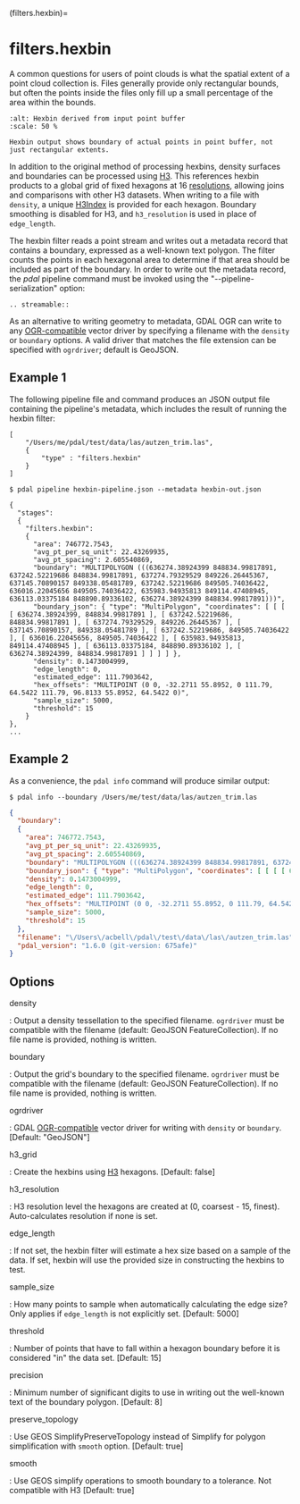 (filters.hexbin)=

# filters.hexbin

A common questions for users of point clouds is what the spatial extent of a
point cloud collection is. Files generally provide only rectangular bounds, but
often the points inside the files only fill up a small percentage of the area
within the bounds.

```{figure} filters.hexbin.img1.jpg
:alt: Hexbin derived from input point buffer
:scale: 50 %

Hexbin output shows boundary of actual points in point buffer, not
just rectangular extents.
```

In addition to the original method of processing hexbins, density surfaces and
boundaries can be processed using [H3]. This references hexbin products to a 
global grid of fixed hexagons at 16 [resolutions], allowing joins and comparisons
with other H3 datasets. When writing to a file with `density`, a unique [H3Index]
is provided for each hexagon. Boundary smoothing is disabled for H3, and
`h3_resolution` is used in place of `edge_length`.

The hexbin filter reads a point stream and writes out a metadata record that
contains a boundary, expressed as a well-known text polygon. The filter counts
the points in each hexagonal area to determine if that area should be included
as part of the boundary.  In
order to write out the metadata record, the *pdal* pipeline command must be
invoked using the "--pipeline-serialization" option:

```{eval-rst}
.. streamable::
```

As an alternative to writing geometry to metadata, GDAL OGR can write to
any [OGR-compatible] vector driver by specifying a filename with the `density` 
or `boundary` options. A valid driver that matches the file extension can be
specified with `ogrdriver`; default is GeoJSON.

## Example 1

The following pipeline file and command produces an JSON output file
containing the pipeline's metadata, which includes the result of running
the hexbin filter:

```
[
    "/Users/me/pdal/test/data/las/autzen_trim.las",
    {
        "type" : "filters.hexbin"
    }
]
```

```
$ pdal pipeline hexbin-pipeline.json --metadata hexbin-out.json
```

```none
{
  "stages":
  {
    "filters.hexbin":
    {
      "area": 746772.7543,
      "avg_pt_per_sq_unit": 22.43269935,
      "avg_pt_spacing": 2.605540869,
      "boundary": "MULTIPOLYGON (((636274.38924399 848834.99817891, 637242.52219686 848834.99817891, 637274.79329529 849226.26445367, 637145.70890157 849338.05481789, 637242.52219686 849505.74036422, 636016.22045656 849505.74036422, 635983.94935813 849114.47408945, 636113.03375184 848890.89336102, 636274.38924399 848834.99817891)))",
      "boundary_json": { "type": "MultiPolygon", "coordinates": [ [ [ [ 636274.38924399, 848834.99817891 ], [ 637242.52219686, 848834.99817891 ], [ 637274.79329529, 849226.26445367 ], [ 637145.70890157, 849338.05481789 ], [ 637242.52219686, 849505.74036422 ], [ 636016.22045656, 849505.74036422 ], [ 635983.94935813, 849114.47408945 ], [ 636113.03375184, 848890.89336102 ], [ 636274.38924399, 848834.99817891 ] ] ] ] },
      "density": 0.1473004999,
      "edge_length": 0,
      "estimated_edge": 111.7903642,
      "hex_offsets": "MULTIPOINT (0 0, -32.2711 55.8952, 0 111.79, 64.5422 111.79, 96.8133 55.8952, 64.5422 0)",
      "sample_size": 5000,
      "threshold": 15
    }
},
...
```

## Example 2

As a convenience, the `pdal info` command will produce similar output:

```
$ pdal info --boundary /Users/me/test/data/las/autzen_trim.las
```

```json
{
  "boundary":
  {
    "area": 746772.7543,
    "avg_pt_per_sq_unit": 22.43269935,
    "avg_pt_spacing": 2.605540869,
    "boundary": "MULTIPOLYGON (((636274.38924399 848834.99817891, 637242.52219686 848834.99817891, 637274.79329529 849226.26445367, 637145.70890157 849338.05481789, 637242.52219686 849505.74036422, 636016.22045656 849505.74036422, 635983.94935813 849114.47408945, 636113.03375184 848890.89336102, 636274.38924399 848834.99817891)))",
    "boundary_json": { "type": "MultiPolygon", "coordinates": [ [ [ [ 636274.38924399, 848834.99817891 ], [ 637242.52219686, 848834.99817891 ], [ 637274.79329529, 849226.26445367 ], [ 637145.70890157, 849338.05481789 ], [ 637242.52219686, 849505.74036422 ], [ 636016.22045656, 849505.74036422 ], [ 635983.94935813, 849114.47408945 ], [ 636113.03375184, 848890.89336102 ], [ 636274.38924399, 848834.99817891 ] ] ] ] },
    "density": 0.1473004999,
    "edge_length": 0,
    "estimated_edge": 111.7903642,
    "hex_offsets": "MULTIPOINT (0 0, -32.2711 55.8952, 0 111.79, 64.5422 111.79, 96.8133 55.8952, 64.5422 0)",
    "sample_size": 5000,
    "threshold": 15
  },
  "filename": "\/Users\/acbell\/pdal\/test\/data\/las\/autzen_trim.las",
  "pdal_version": "1.6.0 (git-version: 675afe)"
}
```

## Options

density

: Output a density tessellation to the specified filename. `ogrdriver` must be compatible with the filename 
  (default: GeoJSON FeatureCollection). If no file name is provided, nothing is written.

boundary

: Output the grid's boundary to the specified filename. `ogrdriver` must be compatible with the filename 
  (default: GeoJSON FeatureCollection). If no file name is provided, nothing is written.

ogrdriver

: GDAL [OGR-compatible] vector driver for writing with `density` or `boundary`. \[Default: "GeoJSON"\]

h3_grid

: Create the hexbins using [H3] hexagons. \[Default: false\]

h3_resolution

: H3 resolution level the hexagons are created at (0, coarsest - 15, finest). Auto-calculates
  resolution if none is set.

edge_length

: If not set, the hexbin filter will estimate a hex size based on a sample of
  the data. If set, hexbin will use the provided size in constructing the
  hexbins to test.

sample_size

: How many points to sample when automatically calculating the edge
  size? Only applies if `edge_length` is not explicitly set. \[Default: 5000\]

threshold

: Number of points that have to fall within a hexagon boundary before it
  is considered "in" the data set. \[Default: 15\]

precision

: Minimum number of significant digits to use in writing out the
  well-known text of the boundary polygon. \[Default: 8\]

preserve_topology

: Use GEOS SimplifyPreserveTopology instead of Simplify for polygon simplification with  `smooth` option. \[Default: true\]

smooth

: Use GEOS simplify operations to smooth boundary to a tolerance. Not compatible with H3 \[Default: true\]

```{include} filter_opts.md
```

[H3]: https://h3geo.org/
[resolutions]: https://h3geo.org/docs/core-library/restable
[H3Index]: https://h3geo.org/docs/library/index/cell
[OGR-compatible]: https://gdal.org/en/latest/drivers/vector/index.html
